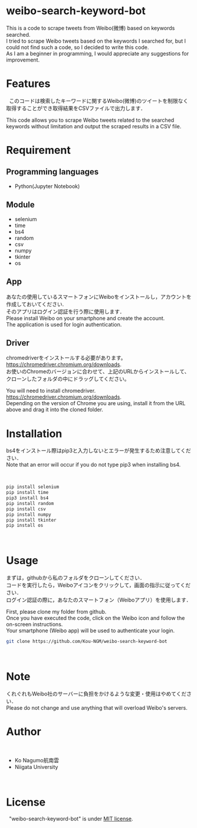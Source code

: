 # weibo-search-keyword-bot
This is a code to scrape tweets from Weibo(微博) based on keywords searched.  
I tried to scrape Weibo tweets based on the keywords I searched for, but I could not find such a code, so I decided to write this code.  
As I am a beginner in programming, I would appreciate any suggestions for improvement.

# Features
 
このコードは検索したキーワードに関するWeibo(微博)のツイートを制限なく取得することができ取得結果をCSVファイルで出力します．  

This code allows you to scrape Weibo tweets related to the searched keywords without limitation and output the scraped results in a CSV file.


# Requirement

## Programming languages 
* Python(Jupyter Notebook)

## Module
* selenium
* time
* bs4
* random
* csv
* numpy
* tkinter
* os

## App
あなたの使用しているスマートフォンにWeiboをインストールし，アカウントを作成しておいてください.  
そのアプリはログイン認証を行う際に使用します．  
Please install Weibo on your smartphone and create the account.  
The application is used for login authentication.

## Driver
chromedriverをインストールする必要があります。  
https://chromedriver.chromium.org/downloads.  
お使いのChromeのバージョンに合わせて、上記のURLからインストールして、クローンしたフォルダの中にドラッグしてください。

 You will need to install chromedriver.  
https://chromedriver.chromium.org/downloads.  
Depending on the version of Chrome you are using, install it from the URL above and drag it into the cloned folder.


# Installation
bs4をインストール際はpip3と入力しないとエラーが発生するため注意してください．  
Note that an error will occur if you do not type pip3 when installing bs4.

 
```bash
pip install selenium
pip install time
pip3 install bs4
pip install random
pip install csv
pip install numpy
pip install tkinter
pip install os
```
 
# Usage
まずは，githubから私のフォルダをクローンしてください．  
コードを実行したら，Weiboアイコンをクリックして，画面の指示に従ってください．  
ログイン認証の際に，あなたのスマートフォン（Weiboアプリ）を使用します．  

First, please clone my folder from github.  
Once you have executed the code, click on the Weibo icon and follow the on-screen instructions.  
Your smartphone (Weibo app) will be used to authenticate your login.  

```bash
git clone https://github.com/Kou-NGM/weibo-search-keyword-bot
```
 
# Note
くれぐれもWeibo社のサーバーに負担をかけるような変更・使用はやめてください．  
Please do not change and use anything that will overload Weibo's servers.
 
# Author
 
* Ko Nagumo航南雲
* Niigata University

 
# License
 
"weibo-search-keyword-bot" is under [MIT license](https://en.wikipedia.org/wiki/MIT_License).
 

